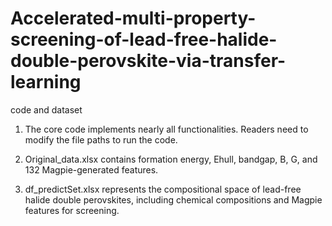 # Accelerated-multi-property-screening-of-lead-free-halide-double-perovskite-via-transfer-learning
code and dataset
1. The core code implements nearly all functionalities. Readers need to modify the file paths to run the code.  

2. Original_data.xlsx contains formation energy, Ehull, bandgap, B, G, and 132 Magpie-generated features.  

3. df_predictSet.xlsx represents the compositional space of lead-free halide double perovskites, including chemical compositions and Magpie features for screening.
